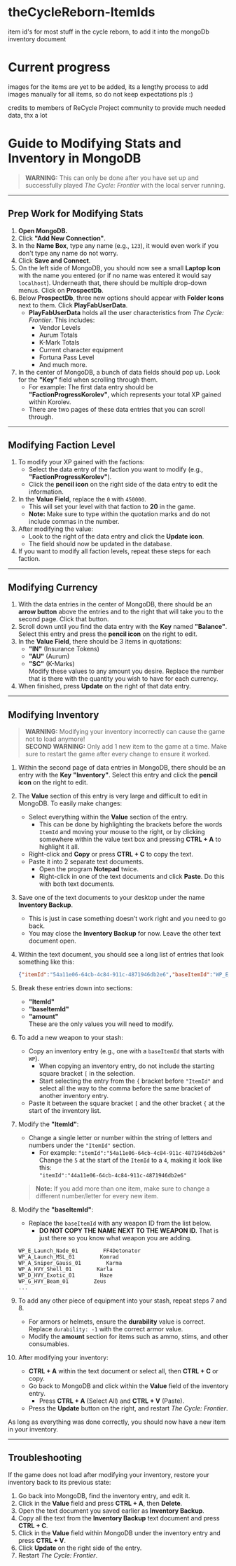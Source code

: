 # theCycleReborn-ItemIds
item id's for most stuff in the cycle reborn, to add it into the mongoDb inventory document

# Current progress
images for the items are yet to be added,
its a lengthy process to add images manually for all items, so do not keep expectations pls :)

credits to members of ReCycle Project community to provide much needed data, thx a lot


# Guide to Modifying Stats and Inventory in MongoDB

> **WARNING:** This can only be done after you have set up and successfully played _The Cycle: Frontier_ with the local server running.

---

## Prep Work for Modifying Stats

1. **Open MongoDB.**
2. Click **"Add New Connection"**.
3. In the **Name Box**, type any name (e.g., `123`), it would even work if you don't type any name do not worry.
4. Click **Save and Connect**.
5. On the left side of MongoDB, you should now see a small **Laptop Icon** with the name you entered (or if no name was entered it would say `localhost`). Underneath that, there should be multiple drop-down menus. Click on **ProspectDb**.
6. Below **ProspectDb**, three new options should appear with **Folder Icons** next to them. Click **PlayFabUserData**.
   - **PlayFabUserData** holds all the user characteristics from _The Cycle: Frontier_. This includes:
     - Vendor Levels
     - Aurum Totals
     - K-Mark Totals
     - Current character equipment
     - Fortuna Pass Level
     - And much more.
7. In the center of MongoDB, a bunch of data fields should pop up. Look for the **"Key"** field when scrolling through them.
   - For example: The first data entry should be **"FactionProgressKorolev"**, which represents your total XP gained within Korolev.
   - There are two pages of these data entries that you can scroll through.

---

## Modifying Faction Level

1. To modify your XP gained with the factions:
   - Select the data entry of the faction you want to modify (e.g., **"FactionProgressKorolev"**).
   - Click the **pencil icon** on the right side of the data entry to edit the information.
2. In the **Value Field**, replace the `0` with `450000`.
   - This will set your level with that faction to **20** in the game.
   - **Note:** Make sure to type within the quotation marks and do not include commas in the number.
3. After modifying the value:
   - Look to the right of the data entry and click the **Update icon**.
   - The field should now be updated in the database.
4. If you want to modify all faction levels, repeat these steps for each faction.

---

## Modifying Currency

1. With the data entries in the center of MongoDB, there should be an **arrow button** above the entries and to the right that will take you to the second page. Click that button.
2. Scroll down until you find the data entry with the **Key** named **"Balance"**. Select this entry and press the **pencil icon** on the right to edit.
3. In the **Value Field**, there should be 3 items in quotations:
   - **"IN"** (Insurance Tokens)
   - **"AU"** (Aurum)
   - **"SC"** (K-Marks)  
     Modify these values to any amount you desire. Replace the number that is there with the quantity you wish to have for each currency.
4. When finished, press **Update** on the right of that data entry.

---

## Modifying Inventory

> **WARNING:** Modifying your inventory incorrectly can cause the game not to load anymore!  
> **SECOND WARNING:** Only add 1 new item to the game at a time. Make sure to restart the game after every change to ensure it worked.

1. Within the second page of data entries in MongoDB, there should be an entry with the **Key** **"Inventory"**. Select this entry and click the **pencil icon** on the right to edit.
2. The **Value** section of this entry is very large and difficult to edit in MongoDB. To easily make changes:
   - Select everything within the **Value** section of the entry.
     - This can be done by highlighting the brackets before the words `ItemId` and moving your mouse to the right, or by clicking somewhere within the value text box and pressing **CTRL + A** to highlight it all.
   - Right-click and **Copy** or press **CTRL + C** to copy the text.
   - Paste it into 2 separate text documents.
     - Open the program **Notepad** twice.
     - Right-click in one of the text documents and click **Paste**. Do this with both text documents.
3. Save one of the text documents to your desktop under the name **Inventory Backup**.
   - This is just in case something doesn’t work right and you need to go back.
   - You may close the **Inventory Backup** for now. Leave the other text document open.
4. Within the text document, you should see a long list of entries that look something like this:

   ```json
   {"itemId":"54a11e06-64cb-4c84-911c-4871946db2e6","baseItemId":"WP_E_SMG_Bullet_01","primaryVanityId":0,"secondaryVanityId":0,"amount":2,"durability":-1,"modData":{"m":[]},"rolledPerks":[],"insurance":"","insuranceOwnerPlayfabId":"9FB23FAB0D2EC5AB","insuredAttachmentId":"","origin":{"t":"","p":"","g":""}},
   ```

5. Break these entries down into sections:

   - **"ItemId"**
   - **"baseItemId"**
   - **"amount"**  
     These are the only values you will need to modify.

6. To add a new weapon to your stash:

   - Copy an inventory entry (e.g., one with a `baseItemId` that starts with `WP`).
     - When copying an inventory entry, do not include the starting square bracket `[` in the selection.
     - Start selecting the entry from the `{` bracket before `"ItemId"` and select all the way to the comma before the same bracket of another inventory entry.
   - Paste it between the square bracket `[` and the other bracket `{` at the start of the inventory list.

7. Modify the **"ItemId"**:

   - Change a single letter or number within the string of letters and numbers under the `"ItemId"` section.
     - For example: `"itemId":"54a11e06-64cb-4c84-911c-4871946db2e6"`  
       Change the `5` at the start of the `ItemId` to a `4`, making it look like this:  
       `"itemId":"44a11e06-64cb-4c84-911c-4871946db2e6"`

   > **Note:** If you add more than one item, make sure to change a different number/letter for every new item.

8. Modify the **"baseItemId"**:

   - Replace the `baseItemId` with any weapon ID from the list below.
     - **DO NOT COPY THE NAME NEXT TO THE WEAPON ID.** That is just there so you know what weapon you are adding.

   ```plaintext
   WP_E_Launch_Nade_01        FF4Detonator
   WP_A_Launch_MSL_01        Komrad
   WP_A_Sniper_Gauss_01        Karma
   WP_A_HVY_Shell_01        Karla
   WP_D_HVY_Exotic_01        Haze
   WP_G_HVY_Beam_01        Zeus
   ...
   ```

9. To add any other piece of equipment into your stash, repeat steps 7 and 8.

   - For armors or helmets, ensure the **durability** value is correct. Replace `durability: -1` with the correct armor value.
   - Modify the **amount** section for items such as ammo, stims, and other consumables.

10. After modifying your inventory:
    - **CTRL + A** within the text document or select all, then **CTRL + C** or copy.
    - Go back to MongoDB and click within the **Value** field of the inventory entry.
      - Press **CTRL + A** (Select All) and **CTRL + V** (Paste).
    - Press the **Update** button on the right, and restart _The Cycle: Frontier_.

As long as everything was done correctly, you should now have a new item in your inventory.

---

## Troubleshooting

If the game does not load after modifying your inventory, restore your inventory back to its previous state:

1. Go back into MongoDB, find the inventory entry, and edit it.
2. Click in the **Value** field and press **CTRL + A**, then **Delete**.
3. Open the text document you saved earlier as **Inventory Backup**.
4. Copy all the text from the **Inventory Backup** text document and press **CTRL + C**.
5. Click in the **Value** field within MongoDB under the inventory entry and press **CTRL + V**.
6. Click **Update** on the right side of the entry.
7. Restart _The Cycle: Frontier_.
